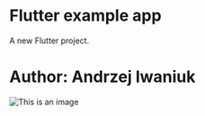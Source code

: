 # Flutter example app

A new Flutter project.

# Author: Andrzej Iwaniuk

![This is an image](https://github.com/github/andrzej81/flutter/f.jpg)
